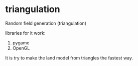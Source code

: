 # triangulation
Random field generation (triangulation)

libraries for it work:
1. pygame
2. OpenGL

It is try to make the land model 
from triangles the fastest way.
